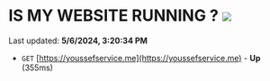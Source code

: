 # IS MY WEBSITE RUNNING ? [![](https://img.shields.io/static/v1?label=Sponsor&message=%E2%9D%A4&logo=GitHub&color=%23fe8e86)](https://github.com/sponsors/<username>)

Last updated: **5/6/2024, 3:20:34 PM**

- `GET` [https://youssefservice.me](https://youssefservice.me) - **Up** (355ms)
